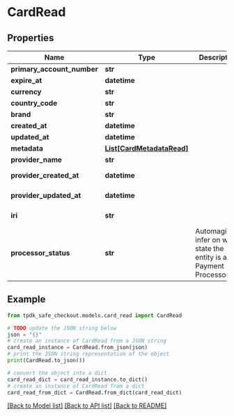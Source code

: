 # CardRead



## Properties

Name | Type | Description | Notes
------------ | ------------- | ------------- | -------------
**primary_account_number** | **str** |  | [optional] 
**expire_at** | **datetime** |  | 
**currency** | **str** |  | [optional] 
**country_code** | **str** |  | [optional] 
**brand** | **str** |  | [optional] 
**created_at** | **datetime** |  | 
**updated_at** | **datetime** |  | 
**metadata** | [**List[CardMetadataRead]**](CardMetadataRead.md) |  | [optional] 
**provider_name** | **str** |  | [optional] 
**provider_created_at** | **datetime** |  | [optional] [readonly] 
**provider_updated_at** | **datetime** |  | [optional] [readonly] 
**iri** | **str** |  | [optional] [readonly] 
**processor_status** | **str** | Automagically infer on what state the entity is at the Payment Processor. | [optional] [readonly] 

## Example

```python
from tpdk_safe_checkout.models.card_read import CardRead

# TODO update the JSON string below
json = "{}"
# create an instance of CardRead from a JSON string
card_read_instance = CardRead.from_json(json)
# print the JSON string representation of the object
print(CardRead.to_json())

# convert the object into a dict
card_read_dict = card_read_instance.to_dict()
# create an instance of CardRead from a dict
card_read_from_dict = CardRead.from_dict(card_read_dict)
```
[[Back to Model list]](../README.md#documentation-for-models) [[Back to API list]](../README.md#documentation-for-api-endpoints) [[Back to README]](../README.md)


